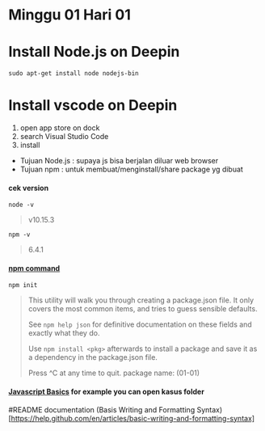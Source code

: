 # Minggu 01 Hari 01

# Install Node.js on Deepin
``` 
sudo apt-get install node nodejs-bin 
```

# Install vscode on Deepin
1. open app store on dock
2. search Visual Studio Code
3. install

- Tujuan Node.js : supaya js bisa berjalan diluar web browser
- Tujuan npm : untuk membuat/menginstall/share package yg dibuat

#### cek version

`node -v`
> v10.15.3

`npm -v`
> 6.4.1

#### [npm command](https://medium.com/beginners-guide-to-mobile-web-development/introduction-to-npm-and-basic-npm-commands-18aa16f69f6b)

`npm init`
> This utility will walk you through creating a package.json file.
> It only covers the most common items, and tries to guess sensible defaults.
> 
> See `npm help json` for definitive documentation on these fields
> and exactly what they do.
>
> Use `npm install <pkg>` afterwards to install a package and
> save it as a dependency in the package.json file.
>
> Press ^C at any time to quit.
> package name: (01-01) 


#### [Javascript Basics](https://developer.mozilla.org/en-US/docs/Learn/Getting_started_with_the_web/JavaScript_basics) for example you can open kasus folder

#README documentation
(Basis Writing and Formatting Syntax) [https://help.github.com/en/articles/basic-writing-and-formatting-syntax]
